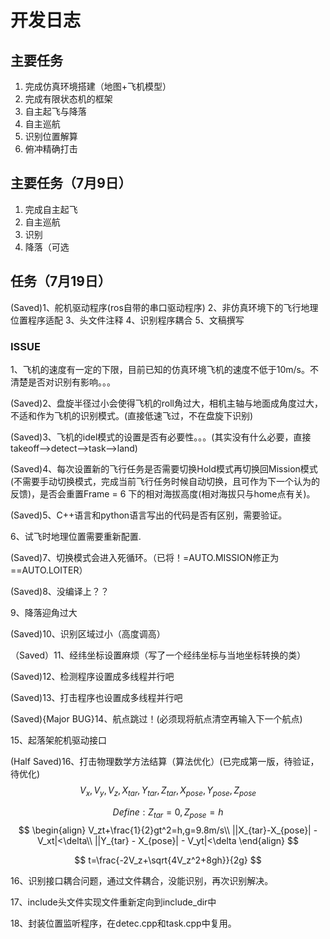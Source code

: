 # 开发日志

## 主要任务

1. 完成仿真环境搭建（地图+飞机模型）
2. 完成有限状态机的框架
3. 自主起飞与降落
4. 自主巡航
5. 识别位置解算
6. 俯冲精确打击

## 主要任务（7月9日）

1. 完成自主起飞
2. 自主巡航
3. 识别
4. 降落（可选

## 任务（7月19日）

(Saved)1、舵机驱动程序(ros自带的串口驱动程序)
2、非仿真环境下的飞行地理位置程序适配
3、头文件注释
4、识别程序耦合
5、文稿撰写

### ISSUE

1、飞机的速度有一定的下限，目前已知的仿真环境飞机的速度不低于10m/s。不清楚是否对识别有影响。。。

(Saved)2、盘旋半径过小会使得飞机的roll角过大，相机主轴与地面成角度过大，不适和作为飞机的识别模式。(直接低速飞过，不在盘旋下识别)

(Saved)3、飞机的idel模式的设置是否有必要性。。。(其实没有什么必要，直接takeoff-->detect-->task-->land)

(Saved)4、每次设置新的飞行任务是否需要切换Hold模式再切换回Mission模式(不需要手动切换模式，完成当前飞行任务时候自动切换，且可作为下一个认为的反馈)，是否会重置Frame = 6 下的相对海拔高度(相对海拔只与home点有关)。

(Saved)5、C++语言和python语言写出的代码是否有区别，需要验证。

6、试飞时地理位置需要重新配置.

(Saved)7、切换模式会进入死循环。（已将！=AUTO.MISSION修正为==AUTO.LOITER）

(Saved)8、没编译上？？

9、降落迎角过大

(Saved)10、识别区域过小（高度调高）

（Saved）11、经纬坐标设置麻烦（写了一个经纬坐标与当地坐标转换的类）

(Saved)12、检测程序设置成多线程并行吧

(Saved)13、打击程序也设置成多线程并行吧

(Saved){Major BUG}14、航点跳过！(必须现将航点清空再输入下一个航点)

15、起落架舵机驱动接口

(Half Saved)16、打击物理数学方法结算（算法优化）(已完成第一版，待验证，待优化)
$$
V_x,V_y,V_z,X_{tar},Y_{tar},Z_{tar},X_{pose},Y_{pose},Z_{pose}
$$

$$
Define:Z_{tar} = 0,Z_{pose} = h
$$
$$
\begin{align}
    V_zt+\frac{1}{2}gt^2=h,g=9.8m/s\\
    ||X_{tar}-X_{pose}| - V_xt|<\delta\\
    ||Y_{tar} - X_{pose}| - V_yt|<\delta
\end{align}
$$

$$
t=\frac{-2V_z+\sqrt{4V_z^2+8gh}}{2g}
$$

16、识别接口耦合问题，通过文件耦合，没能识别，再次识别解决。

17、include头文件实现文件重新定向到include_dir中

18、封装位置监听程序，在detec.cpp和task.cpp中复用。
